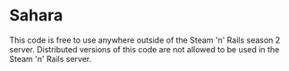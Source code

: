 # Sahara

This code is free to use anywhere outside of the Steam 'n' Rails season 2 server.
Distributed versions of this code are not allowed to be used in the Steam 'n' Rails server.
